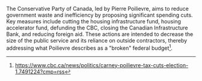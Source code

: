 The Conservative Party of Canada, led by Pierre Poilievre, aims to reduce government waste and inefficiency by proposing significant spending cuts. Key measures include cutting the housing infrastructure fund, housing accelerator fund, defunding the CBC, closing the Canadian Infrastructure Bank, and reducing foreign aid. These actions are intended to decrease the size of the public service and its reliance on outside contractors, thereby addressing what Poilievre describes as a "broken" federal budget[^1].

[^1]: https://www.cbc.ca/news/politics/carney-poilievre-tax-cuts-election-1.7491224?cmp=rss  
[^2]: https://www.cbc.ca/news/politics/poilievre-conservative-tax-cut-1.7491457?cmp=rss  
[^3]: https://www.cbc.ca/news/politics/carney-poilievre-spending-budget-analysis-wherry-1.7471908  
[^4]: https://www.cbc.ca/news/politics/top-conservative-stragegist-poilievre-lose-1.7495524?cmp=rss  
[^5]: https://www.conservative.ca/mark-carneys-fourth-liberal-term-will-be-just-like-justins/#utm_source=rss&utm_medium=rss&utm_campaign=mark-carneys-fourth-liberal-term-will-be-just-like-justins  
[^6]: https://www.cbc.ca/news/canada/middle-class-voters-1.7494434?cmp=rss  
[^7]: https://www.cbc.ca/news/politics/trump-carney-poilievre-analysis-1.7495490?cmp=rss  
[^8]: https://www.thestar.com/politics/federal/pierre-poilievre-rejects-campaign-malpractice-criticism-from-doug-fords-top-strategist/article_900bebb8-dec7-46eb-85e6-a019fdfe5b09.html  
[^9]: https://www.thestar.com/politics/federal/as-federal-election-campaign-kicks-off-sunday-carney-to-seek-seat-in-nepean/article_cc33b7c6-ac66-5a11-a040-45ee10bf9cee.html  
[^10]: https://www.cbc.ca/news/politics/top-conservative-strategist-poilievre-lose-1.7495524?cmp=rss  
[^11]: https://www.theglobeandmail.com/politics/article-conservative-poilievre-income-tax-cut/  
[^12]: https://www.theglobeandmail.com/politics/article-economic-uncertainty-top-of-mind-for-voters-as-parties-gear-up-for/  
[^13]: https://www.conservative.ca/responding-to-trumps-unjustified-tariffs/#utm_source=rss&utm_medium=rss&utm_campaign=responding-to-trumps-unjustified-tariffs
